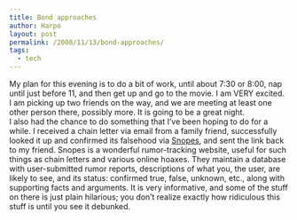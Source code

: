 ```yaml
---
title: Bond approaches
author: Harpo
layout: post
permalink: /2008/11/13/bond-approaches/
tags:
  - tech
---
```

My plan for this evening is to do a bit of work, until about 7:30 or 8:00, nap until just before 11, and then get up and go to the movie. I am VERY excited. I am picking up two friends on the way, and we are meeting at least one other person there, possibly more. It is going to be a great night.  
I also had the chance to do something that I&#8217;ve been hoping to do for a while. I received a chain letter via email from a family friend, successfully looked it up and confirmed its falsehood via <a href="http://www.snopes.com" target="_blank">Snopes</a>, and sent the link back to my friend. Snopes is a wonderful rumor-tracking website, useful for such things as chain letters and various online hoaxes. They maintain a database with user-submitted rumor reports, descriptions of what you, the user, are likely to see, and its status: confirmed true, false, unknown, etc., along with supporting facts and arguments. It is very informative, and some of the stuff on there is just plain hilarious; you don&#8217;t realize exactly how ridiculous this stuff is until you see it debunked.
